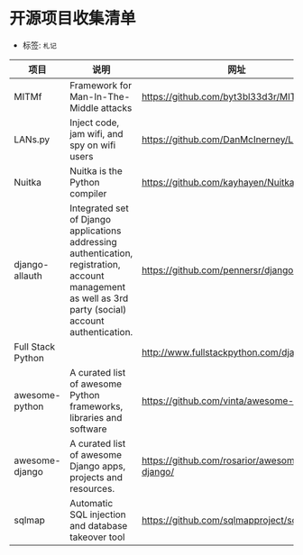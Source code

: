 # 开源项目收集清单

- 标签: `札记`


项目 | 说明   |网址   
-----|---------|----
MITMf|Framework for Man-In-The-Middle attacks|https://github.com/byt3bl33d3r/MITMf  
LANs.py|Inject code, jam wifi, and spy on wifi users|https://github.com/DanMcInerney/LANs.py
Nuitka|Nuitka is the Python compiler|https://github.com/kayhayen/Nuitka
django-allauth|Integrated set of Django applications addressing authentication, registration, account management as well as 3rd party (social) account authentication.|https://github.com/pennersr/django-allauth
Full Stack Python||http://www.fullstackpython.com/django.html
awesome-python|A curated list of awesome Python frameworks, libraries and software|https://github.com/vinta/awesome-python
awesome-django|A curated list of awesome Django apps, projects and resources.|https://github.com/rosarior/awesome-django/
sqlmap|Automatic SQL injection and database takeover tool |https://github.com/sqlmapproject/sqlmap


